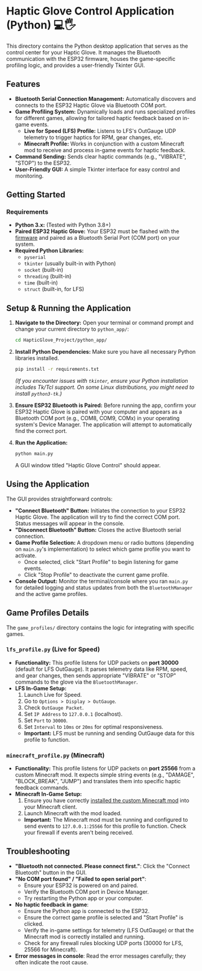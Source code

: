 # Haptic Glove Control Application (Python) 💻🖐️

This directory contains the Python desktop application that serves as the control center for your Haptic Glove. It manages the Bluetooth communication with the ESP32 firmware, houses the game-specific profiling logic, and provides a user-friendly Tkinter GUI.

## Features

* **Bluetooth Serial Connection Management:** Automatically discovers and connects to the ESP32 Haptic Glove via Bluetooth COM port.
* **Game Profiling System:** Dynamically loads and runs specialized profiles for different games, allowing for tailored haptic feedback based on in-game events.
    * **Live for Speed (LFS) Profile:** Listens to LFS's OutGauge UDP telemetry to trigger haptics for RPM, gear changes, etc.
    * **Minecraft Profile:** Works in conjunction with a custom Minecraft mod to receive and process in-game events for haptic feedback.
* **Command Sending:** Sends clear haptic commands (e.g., "VIBRATE", "STOP") to the ESP32.
* **User-Friendly GUI:** A simple Tkinter interface for easy control and monitoring.

## Getting Started

### Requirements

* **Python 3.x:** (Tested with Python 3.8+)
* **Paired ESP32 Haptic Glove:** Your ESP32 must be flashed with the [firmware](/firmware/README.md) and paired as a Bluetooth Serial Port (COM port) on your system.
* **Required Python Libraries:**
    * `pyserial`
    * `tkinter` (usually built-in with Python)
    * `socket` (built-in)
    * `threading` (built-in)
    * `time` (built-in)
    * `struct` (built-in, for LFS)


## Setup & Running the Application

1.  **Navigate to the Directory:**
    Open your terminal or command prompt and change your current directory to `python_app/`:
    ```bash
    cd HapticGlove_Project/python_app/
    ```

2.  **Install Python Dependencies:**
    Make sure you have all necessary Python libraries installed.
    ```bash
    pip install -r requirements.txt
    ```
    *(If you encounter issues with `tkinter`, ensure your Python installation includes Tk/Tcl support. On some Linux distributions, you might need to install `python3-tk`.)*

3.  **Ensure ESP32 Bluetooth is Paired:**
    Before running the app, confirm your ESP32 Haptic Glove is paired with your computer and appears as a Bluetooth COM port (e.g., COM8, COM9, COMx) in your operating system's Device Manager. The application will attempt to automatically find the correct port.

4.  **Run the Application:**
    ```bash
    python main.py
    ```
    A GUI window titled "Haptic Glove Control" should appear.


## Using the Application

The GUI provides straightforward controls:

* **"Connect Bluetooth" Button:** Initiates the connection to your ESP32 Haptic Glove. The application will try to find the correct COM port. Status messages will appear in the console.
* **"Disconnect Bluetooth" Button:** Closes the active Bluetooth serial connection.
* **Game Profile Selection:** A dropdown menu or radio buttons (depending on `main.py`'s implementation) to select which game profile you want to activate.
    * Once selected, click "Start Profile" to begin listening for game events.
    * Click "Stop Profile" to deactivate the current game profile.
* **Console Output:** Monitor the terminal/console where you ran `main.py` for detailed logging and status updates from both the `BluetoothManager` and the active game profiles.

## Game Profiles Details

The `game_profiles/` directory contains the logic for integrating with specific games.

### `lfs_profile.py` (Live for Speed)

* **Functionality:** This profile listens for UDP packets on **port 30000** (default for LFS OutGauge). It parses telemetry data like RPM, speed, and gear changes, then sends appropriate "VIBRATE" or "STOP" commands to the glove via the `BluetoothManager`.
* **LFS In-Game Setup:**
    1.  Launch Live for Speed.
    2.  Go to `Options > Display > OutGauge`.
    3.  Check `OutGauge Packet`.
    4.  Set `IP Address` to `127.0.0.1` (localhost).
    5.  Set `Port` to `30000`.
    6.  Set `Interval` to `10ms` or `20ms` for optimal responsiveness.
    * **Important:** LFS must be running and sending OutGauge data for this profile to function.

### `minecraft_profile.py` (Minecraft)

* **Functionality:** This profile listens for UDP packets on **port 25566** from a custom Minecraft mod. It expects simple string events (e.g., "DAMAGE", "BLOCK\_BREAK", "JUMP") and translates them into specific haptic feedback commands.
* **Minecraft In-Game Setup:**
    1.  Ensure you have correctly [installed the custom Minecraft mod](/minecraft_mod/README.md) into your Minecraft client.
    2.  Launch Minecraft with the mod loaded.
    * **Important:** The Minecraft mod must be running and configured to send events to `127.0.0.1:25566` for this profile to function. Check your firewall if events aren't being received.

## Troubleshooting

* **"Bluetooth not connected. Please connect first."**: Click the "Connect Bluetooth" button in the GUI.
* **"No COM port found" / "Failed to open serial port"**:
    * Ensure your ESP32 is powered on and paired.
    * Verify the Bluetooth COM port in Device Manager.
    * Try restarting the Python app or your computer.
* **No haptic feedback in game**:
    * Ensure the Python app is connected to the ESP32.
    * Ensure the correct game profile is selected and "Start Profile" is clicked.
    * Verify the in-game settings for telemetry (LFS OutGauge) or that the Minecraft mod is correctly installed and running.
    * Check for any firewall rules blocking UDP ports (30000 for LFS, 25566 for Minecraft).
* **Error messages in console**: Read the error messages carefully; they often indicate the root cause.